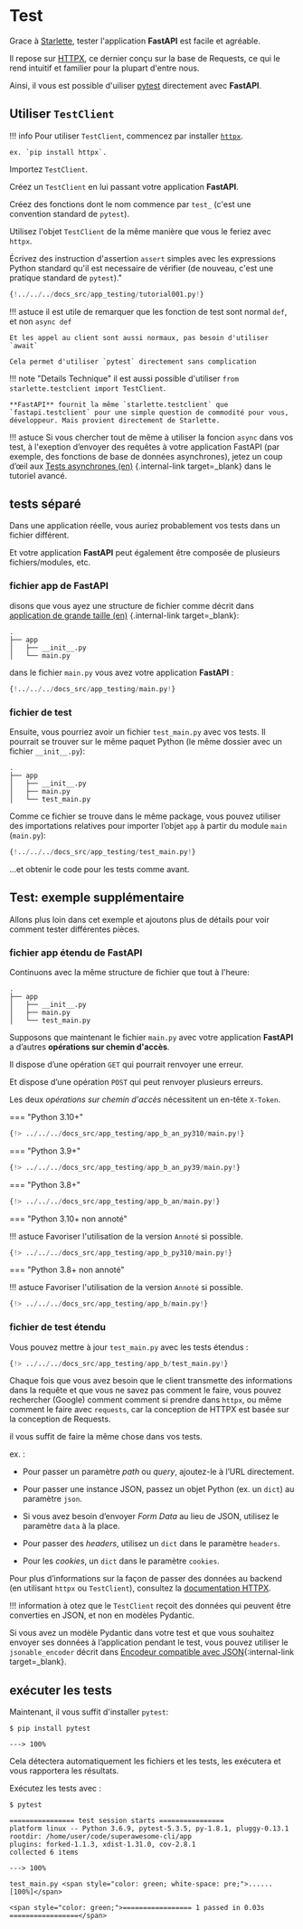 # Test

Grace à <a href="https://www.starlette.io/testclient/" class="external-link" target="_blank">Starlette</a>, tester l'application **FastAPI** est facile et agréable.

Il repose sur <a href="https://www.python-httpx.org" class="external-link" target="_blank">HTTPX</a>, ce dernier conçu sur la base de Requests, ce qui le rend intuitif et familier pour la plupart d'entre nous.

Ainsi, il vous est possible d'uiliser <a href="https://docs.pytest.org/" class="external-link" target="_blank">pytest</a> directement avec **FastAPI**.

## Utiliser `TestClient`
!!! info
Pour utiliser `TestClient`, commencez par installer <a href="https://www.python-httpx.org" class="external-link" target="_blank">`httpx`</a>.

    ex. `pip install httpx`.

Importez `TestClient`.

Créez un `TestClient` en lui passant votre application **FastAPI**.

Créez des fonctions dont le nom commence par `test_` (c'est une convention standard de `pytest`).

Utilisez l'objet `TestClient` de la même manière que vous le feriez avec `httpx`.

Écrivez des instruction d'assertion `assert` simples avec les expressions Python standard qu'il est necessaire de vérifier (de nouveau, c'est une pratique standard de `pytest`)."

```Python hl_lines="2  12  15-18"
{!../../../docs_src/app_testing/tutorial001.py!}
```

!!! astuce
    il est utile de remarquer que les fonction de test sont normal `def`, et non `async def`

    Et les appel au client sont aussi normaux, pas besoin d'utiliser `await`
    
    Cela permet d'utiliser `pytest` directement sans complication


!!! note "Details Technique"
    il est aussi possible d'utiliser `from starlette.testclient import TestClient`.

    **FastAPI** fournit la même `starlette.testclient` que `fastapi.testclient` pour une simple question de commodité pour vous, développeur. Mais provient directement de Starlette.
    

!!! astuce
    Si vous chercher tout de même à utiliser la foncion `async` dans vos test, à l'exeption d’envoyer des requêtes à votre application FastAPI (par exemple, des fonctions de base de données asynchrones), jetez un coup d’œil aux [Tests asynchrones (en)](../advanced/async-tests.md) {.internal-link target=_blank} dans le tutoriel avancé.

## tests séparé

Dans une application réelle, vous auriez probablement vos tests dans un fichier différent. 

Et votre application **FastAPI** peut également être composée de plusieurs fichiers/modules, etc.

### fichier app de **FastAPI** 

disons que vous ayez une structure de fichier comme décrit dans [application de grande taille (en)](./bigger-applications.md) {.internal-link target=_blank}:

```
.
├── app
│   ├── __init__.py
│   └── main.py
```

dans le fichier `main.py` vous avez votre application **FastAPI** :


```Python
{!../../../docs_src/app_testing/main.py!}
```

### fichier de test

Ensuite, vous pourriez avoir un fichier `test_main.py` avec vos tests. Il pourrait se trouver sur le même paquet Python (le même dossier avec un fichier `__init__.py`):

``` 
.
├── app
│   ├── __init__.py
│   ├── main.py
│   └── test_main.py
```

Comme ce fichier se trouve dans le même package, vous pouvez utiliser des importations relatives pour importer l’objet `app` à partir du module `main` (`main.py`): 

```Python 
{!../../../docs_src/app_testing/test_main.py!}
```

...et obtenir le code pour les tests comme avant.

## Test: exemple supplémentaire

Allons plus loin dans cet exemple et ajoutons plus de détails pour voir comment tester différentes pièces.

### fichier app étendu de **FastAPI** 

Continuons avec la même structure de fichier que tout à l'heure:

```
.
├── app
│   ├── __init__.py
│   ├── main.py
│   └── test_main.py
```

Supposons que maintenant le fichier `main.py` avec votre application **FastAPI** a d’autres **opérations sur chemin d'accès**.

Il dispose d’une opération `GET` qui pourrait renvoyer une erreur.

Et dispose d’une opération `POST` qui peut renvoyer plusieurs erreurs.

Les deux *opérations sur chemin d'accès* nécessitent un en-tête `X-Token`.

=== "Python 3.10+"

```Python
{!> ../../../docs_src/app_testing/app_b_an_py310/main.py!}
```

=== "Python 3.9+"

```Python
{!> ../../../docs_src/app_testing/app_b_an_py39/main.py!}
```

=== "Python 3.8+"

```Python
{!> ../../../docs_src/app_testing/app_b_an/main.py!}
```

=== "Python 3.10+ non annoté"

!!! astuce
Favoriser l'utilisation de la version `Annoté` si possible.
        
```Python
{!> ../../../docs_src/app_testing/app_b_py310/main.py!}
```

=== "Python 3.8+ non annoté"

!!! astuce
Favoriser l'utilisation de la version `Annoté` si possible.

```Python
{!> ../../../docs_src/app_testing/app_b/main.py!}
```

### fichier de test étendu

Vous pouvez mettre à jour `test_main.py` avec les tests étendus :

```Python
{!> ../../../docs_src/app_testing/app_b/test_main.py!}
```
Chaque fois que vous avez besoin que le client transmette des informations dans la requête et que vous ne savez pas comment le faire, vous pouvez rechercher (Google) comment comment si prendre dans `httpx`, ou même comment le faire avec `requests`, car la conception de HTTPX est basée sur la conception de Requests.

il vous suffit de faire la même chose dans vos tests.

ex. :

* Pour passer un paramètre *path* ou *query*, ajoutez-le à l’URL directement.

*  Pour passer une instance JSON, passez un objet Python (ex. un `dict`) au paramètre `json`.

* Si vous avez besoin d’envoyer *Form Data* au lieu de JSON, utilisez le paramètre `data` à la place.

* Pour passer des *headers*, utilisez un `dict` dans le paramètre `headers`.

* Pour les *cookies*, un `dict` dans le paramètre `cookies`.

Pour plus d’informations sur la façon de passer des données au backend (en utilisant `httpx` ou `TestClient`), consultez la <a href="https://www.python-httpx.org" class="external-link" target="_blank">documentation HTTPX</a>.

!!! information
    à otez que le `TestClient` reçoit des données qui peuvent être converties en JSON, et non en modèles Pydantic.

Si vous avez un modèle Pydantic dans votre test et que vous souhaitez envoyer ses données à l’application pendant le test, vous pouvez utiliser le `jsonable_encoder` décrit dans [Encodeur compatible avec JSON](encoder.md){:internal-link target=_blank}.

## exécuter les tests

Maintenant, il vous suffit d'installer `pytest`:

<div class="termy">

```console
$ pip install pytest

---> 100%
```
</div>


Cela détectera automatiquement les fichiers et les tests, les exécutera et vous rapportera les résultats.

Exécutez les tests avec : 

<div class="termy">

```console
$ pytest

================ test session starts ================
platform linux -- Python 3.6.9, pytest-5.3.5, py-1.8.1, pluggy-0.13.1
rootdir: /home/user/code/superawesome-cli/app
plugins: forked-1.1.3, xdist-1.31.0, cov-2.8.1
collected 6 items

---> 100%

test_main.py <span style="color: green; white-space: pre;">......                            [100%]</span>

<span style="color: green;">================= 1 passed in 0.03s =================</span>
```

</div>

